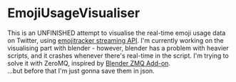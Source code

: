 # EmojiUsageVisualiser
This is an UNFINISHED attempt to visualise the real-time emoji usage data on Twitter, using [emojitracker streaming API](https://github.com/emojitracker/emojitrack-streamer-spec).
I'm currently working on the visualising part with blender - however, blender has a problem with heavier scripts, and it crashes whenever there's real-time in the script. I'm trying to solve it with ZeroMQ, inspired by [Blender ZMQ Add-on](https://github.com/NumesSanguis/Blender-ZMQ-add-on). <br> ...but before that I'm just gonna save them in json.

